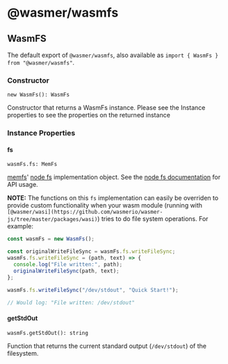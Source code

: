 # @wasmer/wasmfs

## WasmFS

The default export of `@wasmer/wasmfs`, also available as `import { WasmFs } from "@wasmer/wasmfs"`.

### Constructor

`new WasmFs(): WasmFs`

Constructor that returns a WasmFs instance. Please see the Instance properties to see the properties on the returned instance

### Instance Properties

#### fs

`wasmFs.fs: MemFs`

[memfs](https://github.com/streamich/memfs)' [node fs](https://nodejs.org/api/fs.html) implementation object. See the [node fs documentation](https://nodejs.org/api/fs.html) for API usage.

**NOTE:** The functions on this `fs` implementation can easily be overriden to provide custom functionality when your wasm module \(running with `[@wasmer/wasi](https://github.com/wasmerio/wasmer-js/tree/master/packages/wasi)`\) tries to do file system operations. For example:

```javascript
const wasmFs = new WasmFs();

const originalWriteFileSync = wasmFs.fs.writeFileSync;
wasmFs.fs.writeFileSync = (path, text) => {
  console.log("File written:", path);
  originalWriteFileSync(path, text);
};

wasmFs.fs.writeFileSync("/dev/stdout", "Quick Start!");

// Would log: "File written: /dev/stdout"
```

#### getStdOut

`wasmFs.getStdOut(): string`

Function that returns the current standard output \(`/dev/stdout`\) of the filesystem.
